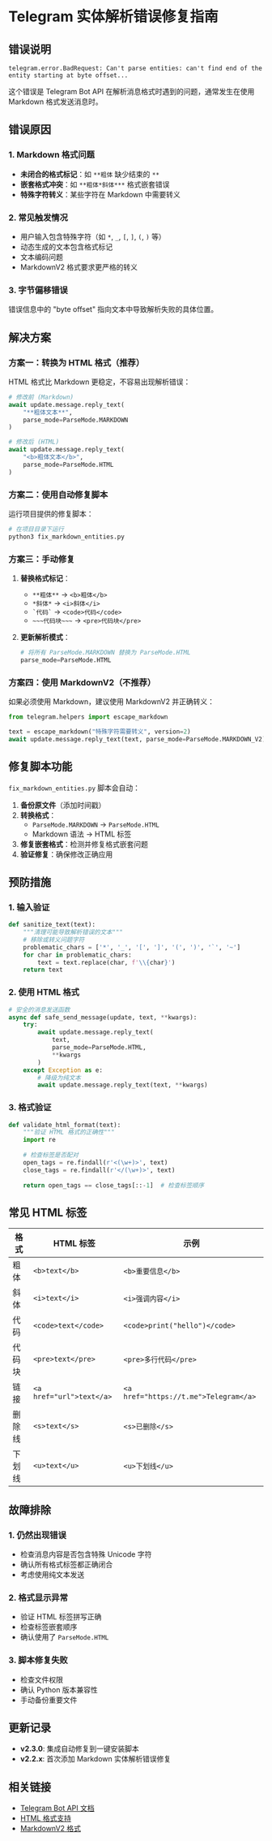 # Telegram 实体解析错误修复指南

## 错误说明

```
telegram.error.BadRequest: Can't parse entities: can't find end of the entity starting at byte offset...
```

这个错误是 Telegram Bot API 在解析消息格式时遇到的问题，通常发生在使用 Markdown 格式发送消息时。

## 错误原因

### 1. Markdown 格式问题
- **未闭合的格式标记**：如 `**粗体` 缺少结束的 `**`
- **嵌套格式冲突**：如 `**粗体*斜体***` 格式嵌套错误
- **特殊字符转义**：某些字符在 Markdown 中需要转义

### 2. 常见触发情况
- 用户输入包含特殊字符（如 `*`, `_`, `[`, `]`, `(`, `)` 等）
- 动态生成的文本包含格式标记
- 文本编码问题
- MarkdownV2 格式要求更严格的转义

### 3. 字节偏移错误
错误信息中的 "byte offset" 指向文本中导致解析失败的具体位置。

## 解决方案

### 方案一：转换为 HTML 格式（推荐）

HTML 格式比 Markdown 更稳定，不容易出现解析错误：

```python
# 修改前 (Markdown)
await update.message.reply_text(
    "**粗体文本**", 
    parse_mode=ParseMode.MARKDOWN
)

# 修改后 (HTML)
await update.message.reply_text(
    "<b>粗体文本</b>", 
    parse_mode=ParseMode.HTML
)
```

### 方案二：使用自动修复脚本

运行项目提供的修复脚本：

```bash
# 在项目目录下运行
python3 fix_markdown_entities.py
```

### 方案三：手动修复

1. **替换格式标记**：
   - `**粗体**` → `<b>粗体</b>`
   - `*斜体*` → `<i>斜体</i>`
   - `` `代码` `` → `<code>代码</code>`
   - `~~~代码块~~~` → `<pre>代码块</pre>`

2. **更新解析模式**：
   ```python
   # 将所有 ParseMode.MARKDOWN 替换为 ParseMode.HTML
   parse_mode=ParseMode.HTML
   ```

### 方案四：使用 MarkdownV2（不推荐）

如果必须使用 Markdown，建议使用 MarkdownV2 并正确转义：

```python
from telegram.helpers import escape_markdown

text = escape_markdown("特殊字符需要转义", version=2)
await update.message.reply_text(text, parse_mode=ParseMode.MARKDOWN_V2)
```

## 修复脚本功能

`fix_markdown_entities.py` 脚本会自动：

1. **备份原文件**（添加时间戳）
2. **转换格式**：
   - `ParseMode.MARKDOWN` → `ParseMode.HTML`
   - Markdown 语法 → HTML 标签
3. **修复嵌套格式**：检测并修复格式嵌套问题
4. **验证修复**：确保修改正确应用

## 预防措施

### 1. 输入验证
```python
def sanitize_text(text):
    """清理可能导致解析错误的文本"""
    # 移除或转义问题字符
    problematic_chars = ['*', '_', '[', ']', '(', ')', '`', '~']
    for char in problematic_chars:
        text = text.replace(char, f'\\{char}')
    return text
```

### 2. 使用 HTML 格式
```python
# 安全的消息发送函数
async def safe_send_message(update, text, **kwargs):
    try:
        await update.message.reply_text(
            text, 
            parse_mode=ParseMode.HTML,
            **kwargs
        )
    except Exception as e:
        # 降级为纯文本
        await update.message.reply_text(text, **kwargs)
```

### 3. 格式验证
```python
def validate_html_format(text):
    """验证 HTML 格式的正确性"""
    import re
    
    # 检查标签是否配对
    open_tags = re.findall(r'<(\w+)>', text)
    close_tags = re.findall(r'</(\w+)>', text)
    
    return open_tags == close_tags[::-1]  # 检查标签顺序
```

## 常见 HTML 标签

| 格式 | HTML 标签 | 示例 |
|------|-----------|------|
| 粗体 | `<b>text</b>` | `<b>重要信息</b>` |
| 斜体 | `<i>text</i>` | `<i>强调内容</i>` |
| 代码 | `<code>text</code>` | `<code>print("hello")</code>` |
| 代码块 | `<pre>text</pre>` | `<pre>多行代码</pre>` |
| 链接 | `<a href="url">text</a>` | `<a href="https://t.me">Telegram</a>` |
| 删除线 | `<s>text</s>` | `<s>已删除</s>` |
| 下划线 | `<u>text</u>` | `<u>下划线</u>` |

## 故障排除

### 1. 仍然出现错误
- 检查消息内容是否包含特殊 Unicode 字符
- 确认所有格式标签都正确闭合
- 考虑使用纯文本发送

### 2. 格式显示异常
- 验证 HTML 标签拼写正确
- 检查标签嵌套顺序
- 确认使用了 `ParseMode.HTML`

### 3. 脚本修复失败
- 检查文件权限
- 确认 Python 版本兼容性
- 手动备份重要文件

## 更新记录

- **v2.3.0**: 集成自动修复到一键安装脚本
- **v2.2.x**: 首次添加 Markdown 实体解析错误修复

## 相关链接

- [Telegram Bot API 文档](https://core.telegram.org/bots/api#formatting-options)
- [HTML 格式支持](https://core.telegram.org/bots/api#html-style)
- [MarkdownV2 格式](https://core.telegram.org/bots/api#markdownv2-style)